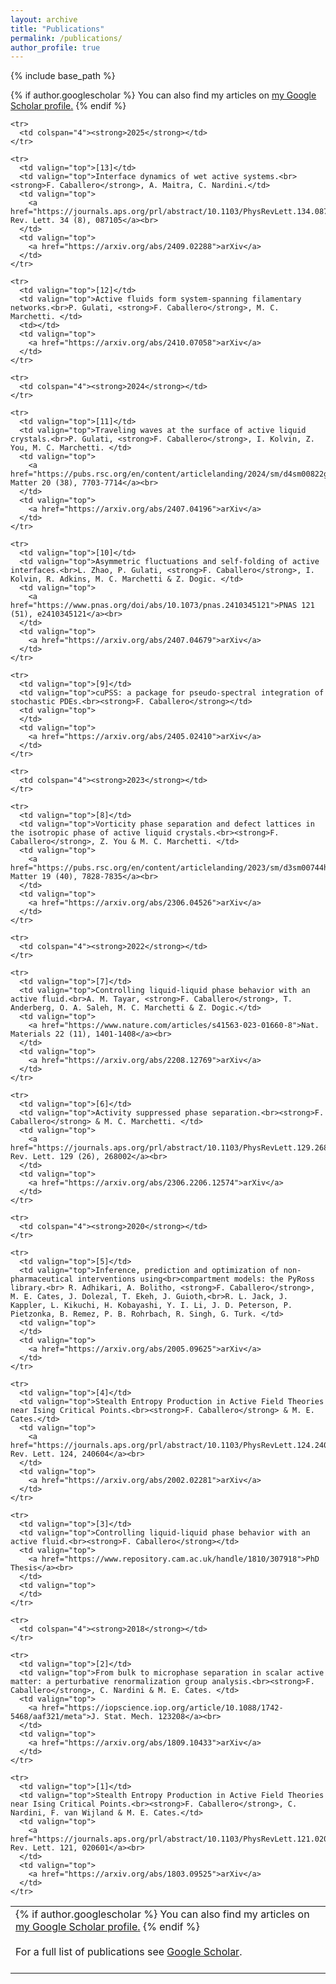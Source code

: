 ```yaml
---
layout: archive
title: "Publications"
permalink: /publications/
author_profile: true
---
```


{% include base_path %}

{% if author.googlescholar %}
  You can also find my articles on <u><a href="{{author.googlescholar}}">my Google Scholar profile</a>.</u>
{% endif %}

<table style="width: 100%; border-collapse: collapse;">
  <tbody>
    <tr>
      <td colspan="4">
        {% if author.googlescholar %}
          You can also find my articles on <u><a href="{{author.googlescholar}}">my Google Scholar profile</a>.</u>
        {% endif %}
        <br><br>
        For a full list of publications see <a href="https://scholar.google.com/citations?user=oC3Ql9gAAAAJ&hl=es">Google Scholar</a>.
        <br><br>
      </td>
    </tr>

    <tr>
      <td colspan="4"><strong>2025</strong></td>
    </tr>

    <tr>
      <td valign="top">[13]</td>
      <td valign="top">Interface dynamics of wet active systems.<br><strong>F. Caballero</strong>, A. Maitra, C. Nardini.</td>
      <td valign="top">
        <a href="https://journals.aps.org/prl/abstract/10.1103/PhysRevLett.134.087105">Phys. Rev. Lett. 34 (8), 087105</a><br>
      </td>
      <td valign="top">
        <a href="https://arxiv.org/abs/2409.02288">arXiv</a>
      </td>
    </tr>

    <tr>
      <td valign="top">[12]</td>
      <td valign="top">Active fluids form system-spanning filamentary networks.<br>P. Gulati, <strong>F. Caballero</strong>, M. C. Marchetti. </td>
      <td></td>
      <td valign="top">
        <a href="https://arxiv.org/abs/2410.07058">arXiv</a>
      </td>
    </tr>

    <tr>
      <td colspan="4"><strong>2024</strong></td>
    </tr>

    <tr>
      <td valign="top">[11]</td>
      <td valign="top">Traveling waves at the surface of active liquid crystals.<br>P. Gulati, <strong>F. Caballero</strong>, I. Kolvin, Z. You, M. C. Marchetti. </td>
      <td valign="top">
        <a href="https://pubs.rsc.org/en/content/articlelanding/2024/sm/d4sm00822g">Soft Matter 20 (38), 7703-7714</a><br>
      </td>
      <td valign="top">
        <a href="https://arxiv.org/abs/2407.04196">arXiv</a>
      </td>
    </tr>

    <tr>
      <td valign="top">[10]</td>
      <td valign="top">Asymmetric fluctuations and self-folding of active interfaces.<br>L. Zhao, P. Gulati, <strong>F. Caballero</strong>, I. Kolvin, R. Adkins, M. C. Marchetti & Z. Dogic. </td>
      <td valign="top">
        <a href="https://www.pnas.org/doi/abs/10.1073/pnas.2410345121">PNAS 121 (51), e2410345121</a><br>
      </td>
      <td valign="top">
        <a href="https://arxiv.org/abs/2407.04679">arXiv</a>
      </td>
    </tr>

    <tr>
      <td valign="top">[9]</td>
      <td valign="top">cuPSS: a package for pseudo-spectral integration of stochastic PDEs.<br><strong>F. Caballero</strong></td>
      <td valign="top">
      </td>
      <td valign="top">
        <a href="https://arxiv.org/abs/2405.02410">arXiv</a>
      </td>
    </tr>

    <tr>
      <td colspan="4"><strong>2023</strong></td>
    </tr>

    <tr>
      <td valign="top">[8]</td>
      <td valign="top">Vorticity phase separation and defect lattices in the isotropic phase of active liquid crystals.<br><strong>F. Caballero</strong>, Z. You & M. C. Marchetti. </td>
      <td valign="top">
        <a href="https://pubs.rsc.org/en/content/articlelanding/2023/sm/d3sm00744h">Soft Matter 19 (40), 7828-7835</a><br>
      </td>
      <td valign="top">
        <a href="https://arxiv.org/abs/2306.04526">arXiv</a>
      </td>
    </tr>

    <tr>
      <td colspan="4"><strong>2022</strong></td>
    </tr>

    <tr>
      <td valign="top">[7]</td>
      <td valign="top">Controlling liquid-liquid phase behavior with an active fluid.<br>A. M. Tayar, <strong>F. Caballero</strong>, T. Anderberg, O. A. Saleh, M. C. Marchetti & Z. Dogic.</td>
      <td valign="top">
        <a href="https://www.nature.com/articles/s41563-023-01660-8">Nat. Materials 22 (11), 1401-1408</a><br>
      </td>
      <td valign="top">
        <a href="https://arxiv.org/abs/2208.12769">arXiv</a>
      </td>
    </tr>
    
    <tr>
      <td valign="top">[6]</td>
      <td valign="top">Activity suppressed phase separation.<br><strong>F. Caballero</strong> & M. C. Marchetti. </td>
      <td valign="top">
        <a href="https://journals.aps.org/prl/abstract/10.1103/PhysRevLett.129.268002">Phys. Rev. Lett. 129 (26), 268002</a><br>
      </td>
      <td valign="top">
        <a href="https://arxiv.org/abs/2306.2206.12574">arXiv</a>
      </td>
    </tr>

    <tr>
      <td colspan="4"><strong>2020</strong></td>
    </tr>

    <tr>
      <td valign="top">[5]</td>
      <td valign="top">Inference, prediction and optimization of non-pharmaceutical interventions using<br>compartment models: the PyRoss library.<br> R. Adhikari, A. Bolitho, <strong>F. Caballero</strong>, M. E. Cates, J. Dolezal, T. Ekeh, J. Guioth,<br>R. L. Jack, J. Kappler, L. Kikuchi, H. Kobayashi, Y. I. Li, J. D. Peterson, P. Pietzonka, B. Remez, P. B. Rohrbach, R. Singh, G. Turk. </td>
      <td valign="top">
      </td>
      <td valign="top">
        <a href="https://arxiv.org/abs/2005.09625">arXiv</a>
      </td>
    </tr>

    <tr>
      <td valign="top">[4]</td>
      <td valign="top">Stealth Entropy Production in Active Field Theories near Ising Critical Points.<br><strong>F. Caballero</strong> & M. E. Cates.</td>
      <td valign="top">
        <a href="https://journals.aps.org/prl/abstract/10.1103/PhysRevLett.124.240604">Phys. Rev. Lett. 124, 240604</a><br>
      </td>
      <td valign="top">
        <a href="https://arxiv.org/abs/2002.02281">arXiv</a>
      </td>
    </tr>

    <tr>
      <td valign="top">[3]</td>
      <td valign="top">Controlling liquid-liquid phase behavior with an active fluid.<br><strong>F. Caballero</strong></td>
      <td valign="top">
        <a href="https://www.repository.cam.ac.uk/handle/1810/307918">PhD Thesis</a><br>
      </td>
      <td valign="top">
      </td>
    </tr>

    <tr>
      <td colspan="4"><strong>2018</strong></td>
    </tr>

    <tr>
      <td valign="top">[2]</td>
      <td valign="top">From bulk to microphase separation in scalar active matter: a perturbative renormalization group analysis.<br><strong>F. Caballero</strong>, C. Nardini & M. E. Cates. </td>
      <td valign="top">
        <a href="https://iopscience.iop.org/article/10.1088/1742-5468/aaf321/meta">J. Stat. Mech. 123208</a><br>
      </td>
      <td valign="top">
        <a href="https://arxiv.org/abs/1809.10433">arXiv</a>
      </td>
    </tr>

    <tr>
      <td valign="top">[1]</td>
      <td valign="top">Stealth Entropy Production in Active Field Theories near Ising Critical Points.<br><strong>F. Caballero</strong>, C. Nardini, F. van Wijland & M. E. Cates.</td>
      <td valign="top">
        <a href="https://journals.aps.org/prl/abstract/10.1103/PhysRevLett.121.020601">Phys. Rev. Lett. 121, 020601</a><br>
      </td>
      <td valign="top">
        <a href="https://arxiv.org/abs/1803.09525">arXiv</a>
      </td>
    </tr>

  </tbody>
</table>


<!---
{% for post in site.publications reversed %}
  {% include archive-single.html %}
{% endfor %}
-->
